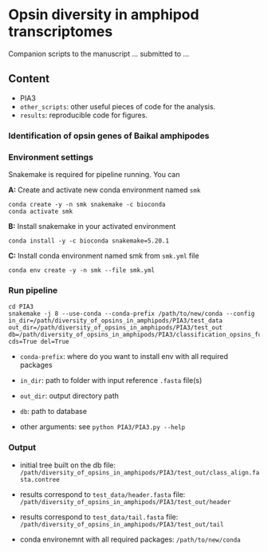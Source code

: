 # Opsin diversity in amphipod transcriptomes

Companion scripts to the manuscript ... submitted to ... 

## Content

* PIA3
* `other_scripts`: other useful pieces of code for the analysis.
* `results`: reproducible code for figures.

### Identification of opsin genes of Baikal amphipodes

### Environment settings

Snakemake is required for pipeline running. You can

**A:** Create and activate new conda environment named `smk`

```commandline
conda create -y -n smk snakemake -c bioconda
conda activate smk
```

**B:** Install snakemake in your activated environment

```commandline
conda install -y -c bioconda snakemake=5.20.1
```

**C:** Install conda environment named smk from `smk.yml` file

```commandline
conda env create -y -n smk --file smk.yml
```

### Run pipeline

```commandline
cd PIA3
snakemake -j 8 --use-conda --conda-prefix /path/to/new/conda --config in_dir=/path/diversity_of_opsins_in_amphipods/PIA3/test_data out_dir=/path/diversity_of_opsins_in_amphipods/PIA3/test_out db=/path/diversity_of_opsins_in_amphipods/PIA3/classification_opsins_full_aa.fasta cds=True del=True
```

* `conda-prefix`: where do you want to install env with all required packages

* `in_dir`: path to folder with input reference `.fasta` file(s)

* `out_dir`: output directory path

* `db`: path to database

* other arguments: see `python PIA3/PIA3.py --help`

### Output

* initial tree built on the db file: `/path/diversity_of_opsins_in_amphipods/PIA3/test_out/class_align.fasta.contree`

* results correspond to `test_data/header.fasta` file: `/path/diversity_of_opsins_in_amphipods/PIA3/test_out/header`

* results correspond to `test_data/tail.fasta` file: `/path/diversity_of_opsins_in_amphipods/PIA3/test_out/tail`

* conda environemnt with all required packages: `/path/to/new/conda`